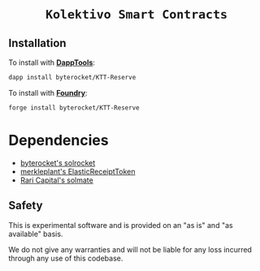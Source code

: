 <h1 align=center><code>
Kolektivo Smart Contracts
</code></h1>

## Installation

To install with [**DappTools**](https://github.com/dapphub/dapptools):

```sh
dapp install byterocket/KTT-Reserve
```

To install with [**Foundry**](https://github.com/gakonst/foundry):

```sh
forge install byterocket/KTT-Reserve
```

# Dependencies

- [byterocket's solrocket](https://github.com/byterocket/solrocket)
- [merkleplant's ElasticReceiptToken](https://github.com/pmerkleplant/elastic-receipt-token)
- [Rari Capital's solmate](https://github.com/rari-capital/solmate)

## Safety

This is experimental software and is provided on an "as is" and
"as available" basis.

We do not give any warranties and will not be liable for any loss incurred
through any use of this codebase.
